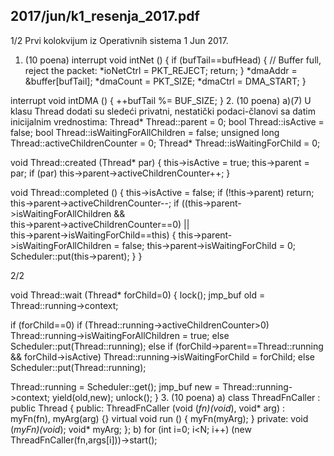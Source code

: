 2017/jun/k1_resenja_2017.pdf
--------------------------------------------------------------------------------


1/2 
Prvi kolokvijum iz Operativnih sistema 1 
Jun 2017. 
1. (10 poena) 
interrupt void intNet () { 
  if (bufTail==bufHead) { 
    // Buffer full, reject the packet: 
    *ioNetCtrl = PKT_REJECT; 
    return; 
  } 
  *dmaAddr = &buffer[bufTail]; 
  *dmaCount = PKT_SIZE; 
  *dmaCtrl = DMA_START; 
} 
 
 
interrupt void intDMA () { 
  ++bufTail %= BUF_SIZE; 
} 
2. (10 poena) a)(7) 
U klasu Thread dodati su sledeći privatni, nestatički podaci-članovi sa datim inicijalnim 
vrednostima: 
Thread* Thread::parent = 0; 
bool Thread::isActive = false; 
bool Thread::isWaitingForAllChildren = false; 
unsigned long Thread::activeChildrenCounter = 0; 
Thread* Thread::isWaitingForChild = 0; 
 
void Thread::created (Thread* par) { 
  this->isActive = true; 
  this->parent = par; 
  if (par) this->parent->activeChildrenCounter++; 
} 
 
void Thread::completed () { 
  this->isActive = false; 
  if (!this->parent) return; 
  this->parent->activeChildrenCounter--; 
  if ((this->parent->isWaitingForAllChildren &&  
       this->parent->activeChildrenCounter==0) ||   
      this->parent->isWaitingForChild==this) { 
    this->parent->isWaitingForAllChildren = false; 
    this->parent->isWaitingForChild = 0; 
    Scheduler::put(this->parent); 
  } 
} 

2/2 
 
void Thread::wait (Thread* forChild=0) { 
  lock(); 
  jmp_buf old = Thread::running->context; 
  
  if (forChild==0) 
    if (Thread::running->activeChildrenCounter>0) 
      Thread::running->isWaitingForAllChildren = true; 
    else 
      Scheduler::put(Thread::running); 
  else 
    if (forChild->parent==Thread::running && forChild->isActive) 
      Thread::running->isWaitingForChild = forChild; 
    else 
      Scheduler::put(Thread::running); 
 
  Thread::running = Scheduler::get(); 
  jmp_buf new = Thread::running->context; 
  yield(old,new); 
  unlock(); 
} 
3. (10 poena) 
a) 
class ThreadFnCaller : public Thread { 
public: 
  ThreadFnCaller (void (*fn)(void*), void* arg) : myFn(fn), myArg(arg) {} 
  virtual void run () { myFn(myArg); } 
private: 
  void (*myFn)(void*); 
  void* myArg; 
}; 
b) 
for (int i=0; i<N; i++) (new ThreadFnCaller(fn,args[i]))->start(); 